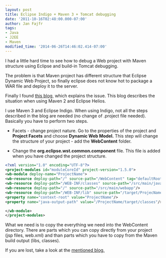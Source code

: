 ```yaml
---
layout: post
title: Eclipse Indigo + Maven 3 + Tomcat debugging
date: '2011-10-16T02:48:00.000-07:00'
author: Jan Fajfr
tags:
- Java
- J2EE
- Maven
modified_time: '2014-06-26T14:46:02.414-07:00'
---
```

I had a little hard time to see how to debug a Web project with Maven structure using Eclipse and build-in Tomcat debugging.

The problem is that Maven project has different structure that Eclipse Dynamic Web Project, so finally eclipse does not know hot to package a WAR file and deploy it to the server.

Finally I found [this blog](http://horrikhalid.wordpress.com/2011/01/24/you-want-to-debug-your-maven-project-with-embedded-tomcat-in-eclipse-now-its-easy/), which explains the issue. This blog describes the situation when using Maven 2 and Eclipse Helios.

I use Maven 3 and Eclipse Indigo. When using Indigo, not all the steps described in the blog are needed (no change of .project file needed). Basically you have to perform two steps.

- Facets - change project nature. Go to the properties of the project and **Project Facets** and choose **Dynamic Web Model.** This step will change the structure of your project - add the **WebContent** folder.

- Change the **org.eclipse.wst.common.component** file. This file is added when you have changed the project structure.

```xml
<?xml version="1.0" encoding="UTF-8"?>
<project-modules id="moduleCoreId" project-version="1.5.0">
<wb-module deploy-name="ProjectName">
<wb-resource deploy-path="/" source-path="/WebContent" tag="defaultRootSource"/>
<wb-resource deploy-path="/WEB-INF/classes" source-path="/src/main/java"/>
<wb-resource deploy-path="/" source-path="/src/main/webapp"/>
<wb-resource deploy-path="/WEB-INF/lib" source-path="/target/ProjecName/WEB-INF/lib"/>
<property name="context-root" value="ProjectName"/>
<property name="java-output-path" value="/ProjectName/target/classes"/>

</wb-module>
</project-modules>
```
What we need is to copy the everything we need into the WebContent
directory. There are parts which you can copy directly from your project
(jsp files, web.xml) and than parts which you have to copy from the
Maven build output (libs, classes).

If you are lost, take a look at the [mentioned blog.](http://horrikhalid.wordpress.com/2011/01/24/you-want-to-debug-your-maven-project-with-embedded-tomcat-in-eclipse-now-its-easy/)

